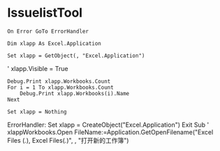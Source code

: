 # IssuelistTool

    On Error GoTo ErrorHandler

    Dim xlapp As Excel.Application
    
    Set xlapp = GetObject(, "Excel.Application")

'    xlapp.Visible = True

    Debug.Print xlapp.Workbooks.Count
    For i = 1 To xlapp.Workbooks.Count
        Debug.Print xlapp.Workbooks(i).Name
    Next
    
    Set xlapp = Nothing
ErrorHandler:
    Set xlapp = CreateObject("Excel.Application")
    Exit Sub
'    xlappWorkbooks.Open FileName:=Application.GetOpenFilename("Excel Files (*.*), Excel Files(*.*)", , "打开新的工作簿")
